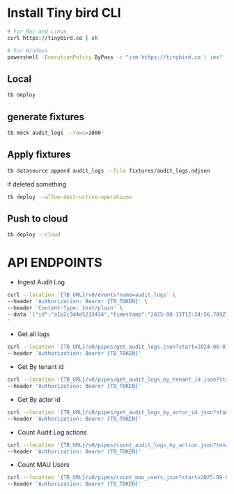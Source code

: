 # Install Tiny bird CLI

```bash
# For Mac and Linux
curl https://tinybird.co | sh

# For Windows
powershell -ExecutionPolicy ByPass -c "irm https://tinybird.co | iex"
```


## Local

```bash
tb deploy
````

## generate fixtures

```bash
tb mock audit_logs --rows=1000
```

## Apply fixtures

```bash
tb datasource append audit_logs --file fixtures/audit_logs.ndjson
```

if deleted something

```bash
tb deploy --allow-destructive-operations
```

## Push to cloud

```bash
tb deploy --cloud
```


# API ENDPOINTS

- Ingest Audit Log

```bash
curl --location '{TB_URL}/v0/events?name=audit_logs' \
--header 'Authorization: Bearer {TB_TOKEN}' \
--header 'Content-Type: text/plain' \
--data '{"id":"a1b2c3d4e5233434","timestamp":"2025-08-13T12:34:56.789Z","tenant_id":"faf304f42350c0ba1236f5ccdefbea59","app_id":"NA","product_slug":"authzio","action":"USER_LOGIN","actor_id":"faf304f42350c0ba1236f5ccdefbea591","actor_type":"tenant","actor_name":"John Doe","targets":"faf304f42350c0ba1236f5ccdefbea59","description":"User John Doe logged into CRM Suite","ip_address":"203.0.113.45","user_agent":"Mozilla/5.0 (Macintosh; Intel Mac OS X 10_15_7) AppleWebKit/537.36 (KHTML, like Gecko) Chrome/116.0.0.0 Safari/537.36","meta_data":"{}"}
'
```


- Get all logs
```bash
curl --location '{TB_URL}/v0/pipes/get_audit_logs.json?start=2024-06-01+00%3A00%3A00&end=2025-08-07+00%3A00%3A00&tenant_id=tenant_002&limit=10&page=1&action=null' \
--header 'Authorization: Bearer {TB_TOKEN}'
```


- Get By tenant id

```bash
curl --location '{TB_URL}/v0/pipes/get_audit_logs_by_tenant_id.json?start=2024-06-01&end=2024-06-07&tenant_id=faf304f42350c0ba1236f5ccdefbea59&limit=1&page=1&actor_id=faf304f42350c0ba1236f5ccdefbea59' \
--header 'Authorization: Bearer {TB_TOKEN}'
```

- Get By actor id

```bash
curl --location '{TB_URL}/v0/pipes/get_audit_logs_by_actor_id.json?start=2024-06-01&end=2024-06-01&tenant_id=faf304f42350c0ba1236f5ccdefbea59&limit=1&page=1&actor_id=250138e1-e7ad-4bc2-bdd8-7494e214345f' \
--header 'Authorization: Bearer {TB_TOKEN}'
```

- Count Audit Log actions

```bash
curl --location '{TB_URL}/v0/pipes/count_audit_logs_by_action.json?tenant_id=faf304f42350c0ba1236f5ccdefbea59&action=USER_LOGIN%2CUSER_SIGNUP' \
--header 'Authorization: Bearer {TB_TOKEN}'
```

- Count MAU Users

```bash
curl --location '{TB_URL}/v0/pipes/count_mau_users.json?start=2025-08-01&end=2025-08-31&tenant_id=faf304f42350c0ba1236f5ccdefbea59' \
--header 'Authorization: Bearer {TB_TOKEN}'
```